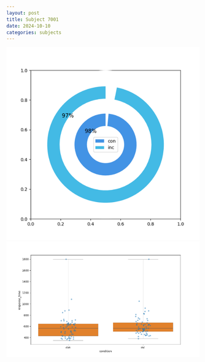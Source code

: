 ```yaml
---
layout: post
title: Subject 7001
date: 2024-10-10
categories: subjects
---
```


![](data/7001/run-1/7001_accuracy_by_condition.png)
![](data/7001/run-1/7001_rt.png)
